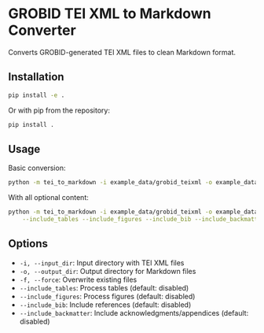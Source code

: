 # GROBID TEI XML to Markdown Converter

Converts GROBID-generated TEI XML files to clean Markdown format.

## Installation

```bash
pip install -e .
```

Or with pip from the repository:
```bash
pip install .
```

## Usage

Basic conversion:
```bash
python -m tei_to_markdown -i example_data/grobid_teixml -o example_data/md
```

With all optional content:
```bash
python -m tei_to_markdown -i example_data/grobid_teixml -o example_data/md \
    --include_tables --include_figures --include_bib --include_backmatter
```

## Options

- `-i, --input_dir`: Input directory with TEI XML files
- `-o, --output_dir`: Output directory for Markdown files  
- `-f, --force`: Overwrite existing files
- `--include_tables`: Process tables (default: disabled)
- `--include_figures`: Process figures (default: disabled)
- `--include_bib`: Include references (default: disabled)
- `--include_backmatter`: Include acknowledgments/appendices (default: disabled)